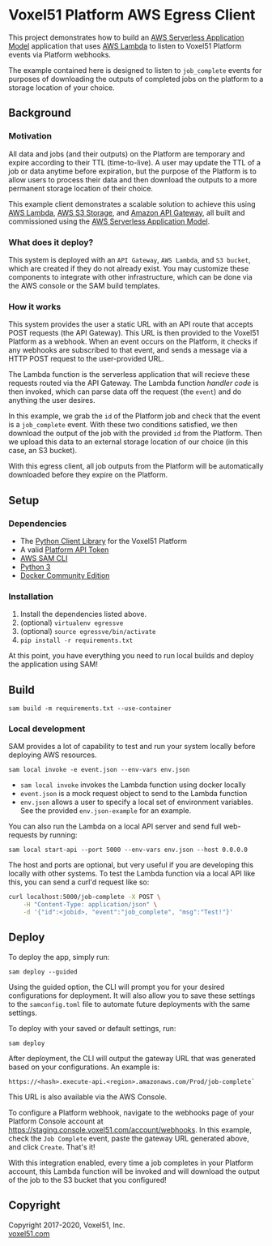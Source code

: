 # Voxel51 Platform AWS Egress Client

This project demonstrates how to build an
[AWS Serverless Application Model](https://aws.amazon.com/serverless/sam)
application that uses [AWS Lambda](https://aws.amazon.com/lambda) to listen to
Voxel51 Platform events via Platform webhooks.

The example contained here is designed to listen to `job_complete` events for
purposes of downloading the outputs of completed jobs on the platform to a
storage location of your choice.


## Background

### Motivation

All data and jobs (and their outputs) on the Platform are temporary and expire
according to their TTL (time-to-live). A user may update the TTL of a job or
data anytime before expiration, but the purpose of the Platform is to allow
users to process their data and then download the outputs to a more permanent
storage location of their choice.

This example client demonstrates a scalable solution to achieve this using
[AWS Lambda](https://aws.amazon.com/lambda),
[AWS S3 Storage](https://aws.amazon.com/s3), and
[Amazon API Gateway](https://aws.amazon.com/api-gateway), all built and
commissioned using the
[AWS Serverless Application Model](https://aws.amazon.com/serverless/sam).

### What does it deploy?

This system is deployed with an `API Gateway`, `AWS Lambda`, and `S3 bucket`,
which are created if they do not already exist. You may customize these
components to integrate with other infrastructure, which can be done via the
AWS console or the SAM build templates.

### How it works

This system provides the user a static URL with an API route that accepts POST
requests (the API Gateway). This URL is then provided to the Voxel51 Platform
as a webhook. When an event occurs on the Platform, it checks if any webhooks
are subscribed to that event, and sends a message via a HTTP POST request to
the user-provided URL.

The Lambda function is the serverless application that will recieve these
requests routed via the API Gateway. The Lambda function _handler code_ is then
invoked, which can parse data off the request (the `event`) and do anything
the user desires.

In this example, we grab the `id` of the Platform job and check that the event
is a `job_complete` event. With these two conditions satisfied, we then
download the output of the job with the provided `id` from the Platform. Then
we upload this data to an external storage location of our choice (in this
case, an S3 bucket).

With this egress client, all job outputs from the Platform will be
automatically downloaded before they expire on the Platform.


## Setup

### Dependencies

- The [Python Client Library](https://github.com/voxel51/api-py) for the
Voxel51 Platform
- A valid [Platform API Token](https://voxel51.com/docs/api/#authentication)
- [AWS SAM CLI](https://docs.aws.amazon.com/serverless-application-model/latest/developerguide/serverless-sam-cli-install.html)
- [Python 3](https://www.python.org/downloads)
- [Docker Community Edition](https://hub.docker.com/search/?type=edition&offering=community)

### Installation

1. Install the dependencies listed above.
2. (optional) `virtualenv egressve`
3. (optional) `source egressve/bin/activate`
4. `pip install -r requirements.txt`

At this point, you have everything you need to run local builds and deploy the
application using SAM!


## Build

```
sam build -m requirements.txt --use-container
```

### Local development

SAM provides a lot of capability to test and run your system locally before
deploying AWS resources.

```
sam local invoke -e event.json --env-vars env.json
```

 - `sam local invoke` invokes the Lambda function using docker locally
 - `event.json` is a mock request object to send to the Lambda function
 - `env.json` allows a user to specify a local set of environment variables.
 See the provided `env.json-example` for an example.

You can also run the Lambda on a local API server and send full web-requests
by running:

```
sam local start-api --port 5000 --env-vars env.json --host 0.0.0.0
```

The host and ports are optional, but very useful if you are developing this
locally with other systems. To test the Lambda function via a local API like
this, you can send a curl'd request like so:

```bash
curl localhost:5000/job-complete -X POST \
    -H "Content-Type: application/json" \
    -d '{"id":<jobid>, "event":"job_complete", "msg":"Test!"}'
```


## Deploy

To deploy the app, simply run:

```
sam deploy --guided
```

Using the guided option, the CLI will prompt you for your desired
configurations for deployment. It will also allow you to save these settings to
the `samconfig.toml` file to automate future deployments with the same
settings.

To deploy with your saved or default settings, run:

```
sam deploy
```

After deployment, the CLI will output the gateway URL that was generated based
on your configurations. An example is:

```
https://<hash>.execute-api.<region>.amazonaws.com/Prod/job-complete`
```

This URL is also available via the AWS Console.

To configure a Platform webhook, navigate to the webhooks page of your Platform
Console account at https://staging.console.voxel51.com/account/webhooks.
In this example, check the `Job Complete` event, paste the gateway URL
generated above, and click `Create`. That's it!

With this integration enabled, every time a job completes in your Platform
account, this Lambda function will be invoked and will download the output of
the job to the S3 bucket that you configured!


## Copyright

Copyright 2017-2020, Voxel51, Inc.<br>
[voxel51.com](https://voxel51.com)
